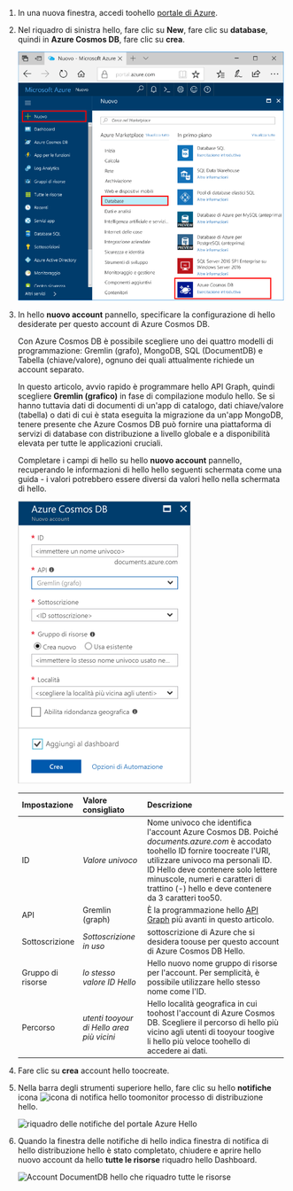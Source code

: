 1. In una nuova finestra, accedi toohello [portale di Azure](https://portal.azure.com/).
2. Nel riquadro di sinistra hello, fare clic su **New**, fare clic su **database**, quindi in **Azure Cosmos DB**, fare clic su **crea**.
   
   ![Riquadro Database nel portale di Azure](./media/cosmos-db-create-dbaccount-graph/create-nosql-db-databases-json-tutorial-1.png)

3. In hello **nuovo account** pannello, specificare la configurazione di hello desiderate per questo account di Azure Cosmos DB. 

    Con Azure Cosmos DB è possibile scegliere uno dei quattro modelli di programmazione: Gremlin (grafo), MongoDB, SQL (DocumentDB) e Tabella (chiave/valore), ognuno dei quali attualmente richiede un account separato.
       
    In questo articolo, avvio rapido è programmare hello API Graph, quindi scegliere **Gremlin (grafico)** in fase di compilazione modulo hello. Se si hanno tuttavia dati di documenti di un'app di catalogo, dati chiave/valore (tabella) o dati di cui è stata eseguita la migrazione da un'app MongoDB, tenere presente che Azure Cosmos DB può fornire una piattaforma di servizi di database con distribuzione a livello globale e a disponibilità elevata per tutte le applicazioni cruciali.

    Completare i campi di hello su hello **nuovo account** pannello, recuperando le informazioni di hello hello seguenti schermata come una guida - i valori potrebbero essere diversi da valori hello nella schermata di hello.
 
    ![nuovo pannello account Hello per Azure Cosmos DB](./media/cosmos-db-create-dbaccount-graph/create-nosql-db-databases-json-tutorial-2.png)

    Impostazione|Valore consigliato|Descrizione
    ---|---|---
    ID|*Valore univoco*|Nome univoco che identifica l'account Azure Cosmos DB. Poiché *documents.azure.com* è accodato toohello ID fornire toocreate l'URI, utilizzare univoco ma personali ID. ID Hello deve contenere solo lettere minuscole, numeri e caratteri di trattino (-) hello e deve contenere da 3 caratteri too50.
    API|Gremlin (graph)|È la programmazione hello [API Graph](../articles/cosmos-db/graph-introduction.md) più avanti in questo articolo.|
    Sottoscrizione|*Sottoscrizione in uso*|sottoscrizione di Azure che si desidera toouse per questo account di Azure Cosmos DB Hello. 
    Gruppo di risorse|*lo stesso valore ID Hello*|Hello nuovo nome gruppo di risorse per l'account. Per semplicità, è possibile utilizzare hello stesso nome come l'ID. 
    Percorso|*utenti tooyour di Hello area più vicini*|Hello località geografica in cui toohost l'account di Azure Cosmos DB. Scegliere il percorso di hello più vicino agli utenti di tooyour toogive li hello più veloce toohello di accedere ai dati.

4. Fare clic su **crea** account hello toocreate.
5. Nella barra degli strumenti superiore hello, fare clic su hello **notifiche** icona ![icona di notifica hello](./media/cosmos-db-create-dbaccount-graph/notification-icon.png) toomonitor processo di distribuzione hello.

    ![riquadro delle notifiche del portale Azure Hello](./media/cosmos-db-create-dbaccount-graph/notification.png)

6.  Quando la finestra delle notifiche di hello indica finestra di notifica di hello distribuzione hello è stato completato, chiudere e aprire hello nuovo account da hello **tutte le risorse** riquadro hello Dashboard. 

    ![Account DocumentDB hello che riquadro tutte le risorse](./media/cosmos-db-create-dbaccount-graph/azure-documentdb-all-resources.png)
